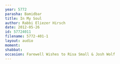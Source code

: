 ```yaml
---
year: 5772
parasha: Bamidbar
title: In My Soul
author: Rabbi Eliezer Hirsch
date: 2012-05-26
id: 57724011
filename: 5772-401-1
layout: audio
moment: 
shabbat: 
occasion: Farewell Wishes to Risa Small & Josh Wolf
---
```


